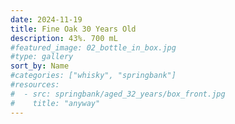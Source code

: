 ```yaml
---
date: 2024-11-19
title: Fine Oak 30 Years Old
description: 43%. 700 mL
#featured_image: 02_bottle_in_box.jpg
#type: gallery
sort_by: Name
#categories: ["whisky", "springbank"]
#resources:
#  - src: springbank/aged_32_years/box_front.jpg
#    title: "anyway"
---
```

